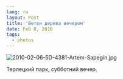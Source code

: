 ```yaml
---
lang: ru
layout: Post
title: 'Ветви дерева вечером'
date: Feb 8, 2010
tags:
  - photos
---
```


![2010-02-06-5D-4381-Artem-Sapegin.jpg](upload://2010-02-06-5D-4381-Artem-Sapegin.jpg)

Терлецкий парк, субботний вечер.

